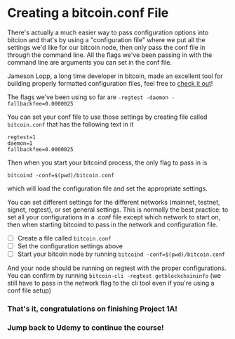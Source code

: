 # Creating a bitcoin.conf File

There's actually a much easier way to pass configuration options into bitcion and that's by using a "configuration file" where we put all the settings we'd like for our bitcoin node, then only pass the conf file in through the command line. All the flags we've been passing in with the command line are arguments you can set in the conf file.

Jameson Lopp, a long time developer in bitcoin, made an excellent tool for building properly formatted configuration files, feel free to [check it out](https://jlopp.github.io/bitcoin-core-config-generator/)!

The flags we've been using so far are `-regtest -daemon -fallbackfee=0.0000025`

You can set your conf file to use those settings by creating file called `bitcoin.conf` that has the following text in it

```
regtest=1
daemon=1
fallbackfee=0.0000025
```

Then when you start your bitcoind process, the only flag to pass in is 

`bitcoind -conf=$(pwd)/bitcoin.conf`

which will load the configuration file and set the appropriate settings.

You can set different settings for the different networks (mainnet, testnet, signet, regtest), or set general settings. This is normally the best practice: to set all your configurations in a .conf file except which network to start on, then when starting bitcoind to pass in the network and configuration file.
- [ ] Create a file called `bitcoin.conf`
- [ ] Set the configuration settings above
- [ ] Start your bitcoin node by running `bitcoind -conf=$(pwd)/bitcoin.conf`

And your node should be running on regtest with the proper configurations. You can confirm by running `bitcoin-cli -regtest getblockchaininfo` (we still have to pass in the network flag to the cli tool even if you're using a conf file setup)


###  That's it, congratulations on finishing Project 1A!

### Jump back to Udemy to continue the course!